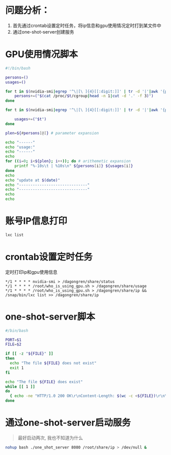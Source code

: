 <!--
.. title: 展示服务器GPU使用情况及账号IP
.. slug: zhan-shi-fu-wu-qi-gpushi-yong-qing-kuang-ji-zhang-hao-ip
.. date: 2021-09-03 20:45:38 UTC+08:00
.. tags: 
.. category: 
.. link: 
.. description: 
.. type: text
-->

# 问题分析：

1. 首先通过crontab设置定时任务，将ip信息和gpu使用情况定时打到某文件中
2. 通过one-shot-server创建服务


# GPU使用情况脚本
```bash
#!/bin/bash

persons=()
usages=()

for t in $(nvidia-smi|egrep '^\|[\ ]{4}[[:digit:]]' | tr -d '|'|awk '{print $4}'); do # command substitution
    persons+=("$(cat /proc/$t/cgroup|head -n 1|cut -d '.' -f 3)")
done

for t in $(nvidia-smi|egrep '^\|[\ ]{4}[[:digit:]]' | tr -d '|'|awk '{print $7}'); do 

    usages+=("$t")
done

plen=${#persons[@]} # parameter expansion

echo "------"
echo "usage:"
echo "------"
echo 
for ((i=0; i<${plen}; i++)); do # arithemetic expansion
    printf "%-10s\t | %10s\n" ${persons[i]} ${usages[i]}
done
echo 
echo "update at $(date)"
echo "------------------------------"
echo "------------------------------"
echo
echo 
```

# 账号IP信息打印
```bash
lxc list 
```

# crontab设置定时任务

定时打印ip和gpu使用信息

```
*/1 * * * * nvidia-smi > /dagongren/share/status
*/1 * * * * /root/who_is_using_gpu.sh > /dagongren/share/usage
*/1 * * * * /root/who_is_using_gpu.sh > /dagongren/share/ip && /snap/bin/lxc list >> /dagongren/share/ip
```

# one-shot-server脚本
```bash
#/bin/bash

PORT=$1
FILE=$2

if [[ -z "${FILE}" ]]
then
  echo "The file ${FILE} does not exist"
  exit 1
fi

echo "The file ${FILE} does exist"
while [[ 1 ]]
do
  { echo -ne "HTTP/1.0 200 OK\r\nContent-Length: $(wc -c <${FILE})\r\n\r\n"; cat ${FILE}; } | nc -l -p ${PORT}
done
```


# 通过one-shot-server启动服务
> 最好启动两次, 我也不知道为什么
```bash
nohup bash ./one_shot_server 8080 /root/share/ip > /dev/null & 
```

